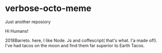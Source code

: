 # verbose-octo-meme
Just another reposiory



Hi Humans!

2018Barreto. here, I like Node. Js and coffescript( that's what. I'a made of!).
I've had tacos on the moon and find them far superior to Earth Tacos.
